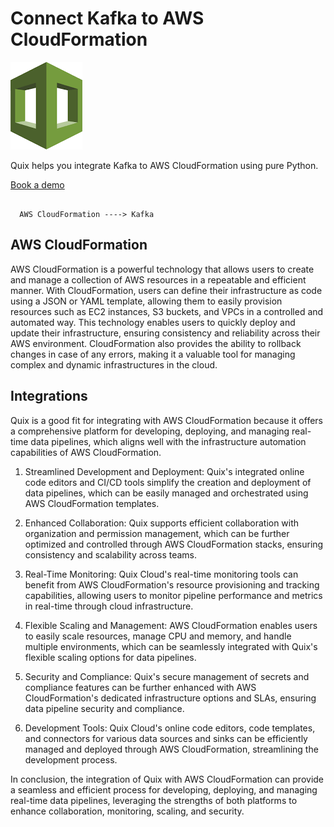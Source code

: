 # Connect Kafka to AWS CloudFormation

![](./images/logo_1.jpg)

Quix helps you integrate Kafka to AWS CloudFormation using pure Python.

<div>
<a class="md-button md-button--primary" href="https://share.hsforms.com/1iW0TmZzKQMChk0lxd_tGiw4yjw2?__hstc=175542013.2303933fbd746c0ac86d9ccbe9bc9100.1728383268831.1729603416735.1729620918855.31&__hssc=175542013.1.1729620918855&__hsfp=2132701734" target="_blank" style="margin-right:.5rem;">Book a demo</a>
<br/>
</div>

```

  AWS CloudFormation ----> Kafka

```

## AWS CloudFormation

AWS CloudFormation is a powerful technology that allows users to create and manage a collection of AWS resources in a repeatable and efficient manner. With CloudFormation, users can define their infrastructure as code using a JSON or YAML template, allowing them to easily provision resources such as EC2 instances, S3 buckets, and VPCs in a controlled and automated way. This technology enables users to quickly deploy and update their infrastructure, ensuring consistency and reliability across their AWS environment. CloudFormation also provides the ability to rollback changes in case of any errors, making it a valuable tool for managing complex and dynamic infrastructures in the cloud.

## Integrations

Quix is a good fit for integrating with AWS CloudFormation because it offers a comprehensive platform for developing, deploying, and managing real-time data pipelines, which aligns well with the infrastructure automation capabilities of AWS CloudFormation.

1. Streamlined Development and Deployment: Quix's integrated online code editors and CI/CD tools simplify the creation and deployment of data pipelines, which can be easily managed and orchestrated using AWS CloudFormation templates.

2. Enhanced Collaboration: Quix supports efficient collaboration with organization and permission management, which can be further optimized and controlled through AWS CloudFormation stacks, ensuring consistency and scalability across teams.

3. Real-Time Monitoring: Quix Cloud's real-time monitoring tools can benefit from AWS CloudFormation's resource provisioning and tracking capabilities, allowing users to monitor pipeline performance and metrics in real-time through cloud infrastructure.

4. Flexible Scaling and Management: AWS CloudFormation enables users to easily scale resources, manage CPU and memory, and handle multiple environments, which can be seamlessly integrated with Quix's flexible scaling options for data pipelines.

5. Security and Compliance: Quix's secure management of secrets and compliance features can be further enhanced with AWS CloudFormation's dedicated infrastructure options and SLAs, ensuring data pipeline security and compliance.

6. Development Tools: Quix Cloud's online code editors, code templates, and connectors for various data sources and sinks can be efficiently managed and deployed through AWS CloudFormation, streamlining the development process.

In conclusion, the integration of Quix with AWS CloudFormation can provide a seamless and efficient process for developing, deploying, and managing real-time data pipelines, leveraging the strengths of both platforms to enhance collaboration, monitoring, scaling, and security.

